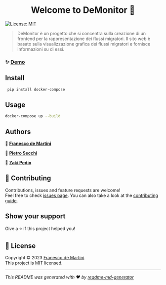 <h1 align="center">Welcome to DeMonitor 👋</h1>
<p>
  <a href="https://github.com/Carbo-Tech/DeMonitor/blob/main/LICENSE" target="_blank">
    <img alt="License: MIT" src="https://img.shields.io/badge/License-MIT-yellow.svg" />
  </a>
</p>

> DeMonitor è un progetto che si concentra sulla creazione di un frontend per la rappresentazione dei flussi migratori. Il sito web è basato sulla visualizzazione grafica dei flussi migratori e fornisce informazioni su di essi. 

### ✨ [Demo](http://localhost:3000/)

## Install

```sh
 pip install docker-compose
```

## Usage

```sh
docker-compose up --build
```

## Authors

👤 [**Franesco de Martini**](https://github.com/deMartiniFrancesco)

👤 [**Pietro Secchi**](https://github.com/4BI-SecchiPietro-2021-2022)

👤 [**Zaki Pedio**](https://github.com/PedioZaki-3BI-2020-2021)


## 🤝 Contributing

Contributions, issues and feature requests are welcome!<br />Feel free to check [issues page](https://github.com/Carbo-Tech/DeMonitor/issues/new/choose). You can also take a look at the [contributing guide](https://github.com/Carbo-Tech/DeMonitor/blob/main/.github/CODE_OF_CONDUCT.md).

## Show your support

Give a ⭐️ if this project helped you!

## 📝 License

Copyright © 2023 [Franesco de Martini](https://github.com/deMartiniFrancesco).<br />
This project is [MIT](https://github.com/Carbo-Tech/DeMonitor/blob/main/LICENSE) licensed.

***
_This README was generated with ❤️ by [readme-md-generator](https://github.com/kefranabg/readme-md-generator)_